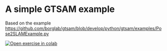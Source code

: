 # A simple GTSAM example
Based on the example https://github.com/borglab/gtsam/blob/develop/python/gtsam/examples/Pose2SLAMExample.py


[![Open exercise in colab](https://colab.research.google.com/assets/colab-badge.svg)](https://colab.research.google.com/github/tek5030/factor_graph_example/blob/master/gtsam_planar_slam_example.ipynb)
